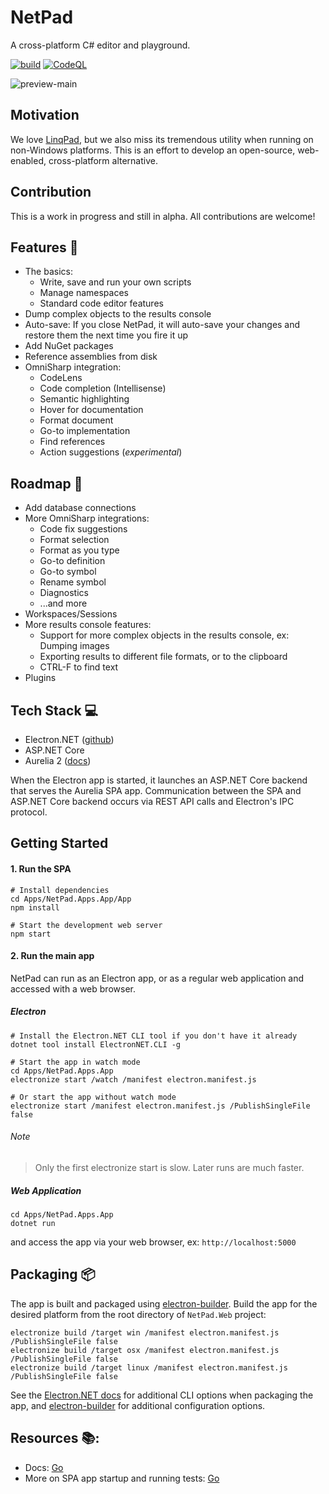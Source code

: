 # NetPad

A cross-platform C# editor and playground.

[![build](https://github.com/tareqimbasher/NetPad/actions/workflows/build.yml/badge.svg)](https://github.com/tareqimbasher/NetPad/actions/workflows/build.yml)
[![CodeQL](https://github.com/tareqimbasher/NetPad/actions/workflows/codeql-analysis.yml/badge.svg)](https://github.com/tareqimbasher/NetPad/actions/workflows/codeql-analysis.yml)

![preview-main](https://github.com/tareqimbasher/netpad/blob/main/docs/images/preview-main.png?raw=true)

## Motivation

We love [LinqPad](https://www.linqpad.net/), but we also miss its tremendous
utility when running on non-Windows platforms. This is an effort to develop an
open-source, web-enabled, cross-platform alternative.

## Contribution

This is a work in progress and still in alpha. All
contributions are welcome!

## Features :tada:
* The basics:
  * Write, save and run your own scripts
  * Manage namespaces
  * Standard code editor features
* Dump complex objects to the results console
* Auto-save: If you close NetPad, it will auto-save your changes and
  restore them the next time you fire it up
* Add NuGet packages
* Reference assemblies from disk
* OmniSharp integration:
  * CodeLens
  * Code completion (Intellisense)
  * Semantic highlighting
  * Hover for documentation
  * Format document
  * Go-to implementation
  * Find references
  * Action suggestions (_experimental_)

## Roadmap :construction:
* Add database connections
* More OmniSharp integrations:
  * Code fix suggestions
  * Format selection
  * Format as you type
  * Go-to definition
  * Go-to symbol
  * Rename symbol
  * Diagnostics
  * ...and more
* Workspaces/Sessions
* More results console features:
  * Support for more complex objects in the results console, ex: Dumping images
  * Exporting results to different file formats, or to the clipboard
  * CTRL-F to find text
* Plugins

## Tech Stack :computer:

* Electron.NET ([github](https://github.com/ElectronNET/Electron.NET))
* ASP.NET Core
* Aurelia 2 ([docs](https://docs.aurelia.io/))

When the Electron app is started, it launches an ASP.NET Core backend that
serves the Aurelia SPA app. Communication between the SPA and ASP.NET Core
backend occurs via REST API calls and Electron's IPC protocol.

## Getting Started

#### 1. Run the SPA

```
# Install dependencies
cd Apps/NetPad.Apps.App/App
npm install

# Start the development web server
npm start
```

#### 2. Run the main app

NetPad can run as an Electron app, or as a regular web application and accessed
with a web browser.

##### Electron

```
# Install the Electron.NET CLI tool if you don't have it already
dotnet tool install ElectronNET.CLI -g

# Start the app in watch mode
cd Apps/NetPad.Apps.App
electronize start /watch /manifest electron.manifest.js

# Or start the app without watch mode
electronize start /manifest electron.manifest.js /PublishSingleFile false
```

###### Note

> Only the first electronize start is slow. Later runs are much faster.

##### Web Application

```
cd Apps/NetPad.Apps.App
dotnet run
```

and access the app via your web browser, ex: `http://localhost:5000`

## Packaging :package:

The app is built and packaged
using [electron-builder](https://www.electron.build/). Build the app for the
desired platform from the root directory of `NetPad.Web`
project:

```
electronize build /target win /manifest electron.manifest.js /PublishSingleFile false
electronize build /target osx /manifest electron.manifest.js /PublishSingleFile false
electronize build /target linux /manifest electron.manifest.js /PublishSingleFile false
```

See the [Electron.NET docs](https://github.com/ElectronNET/Electron.NET#-build)
for additional CLI options when packaging the app,
and [electron-builder](https://www.electron.build/) for additional configuration
options.

## Resources :books::

* Docs: [Go](https://github.com/tareqimbasher/NetPad/tree/main/docs)
* More on SPA app startup and running
  tests: [Go](https://github.com/tareqimbasher/NetPad/tree/main/src/Apps/NetPad.Apps.App/App)
